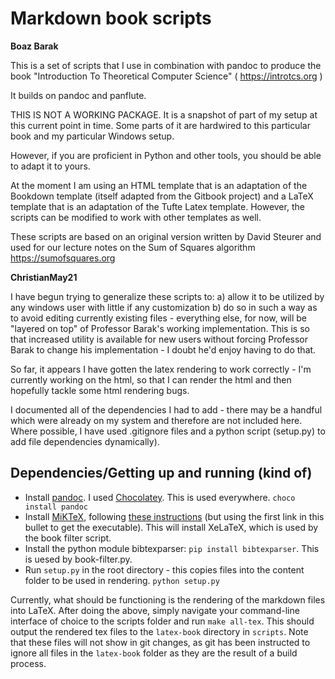 # Markdown book scripts

__Boaz Barak__

This is a set of scripts that I use in combination with pandoc to produce the book 
"Introduction To Theoretical Computer Science" ( https://introtcs.org )

It builds on pandoc and panflute.

THIS IS NOT A WORKING PACKAGE. It is a snapshot of part of my setup at this current point in time.
Some parts of it are hardwired to this particular book and my particular Windows setup.

However, if you are proficient in Python and other tools, you should be able to adapt it to yours.

At the moment I am using an HTML template that is an adaptation of the Bookdown template (itself adapted from the Gitbook project) and a LaTeX template that is an adaptation of the Tufte Latex template. However, the scripts can be modified to work with other templates as well.

These scripts are based on an original version written by David Steurer and used for our  lecture notes on the Sum of Squares algorithm https://sumofsquares.org

__ChristianMay21__

I have begun trying to generalize these scripts to:
a) allow it to be utilized by any windows user with little if any customization
b) do so in such a way as to avoid editing currently existing files - everything else, for now, will be "layered on top" of Professor Barak's working implementation. This is so that increased utility is available for new users without forcing Professor Barak to change his implementation - I doubt he'd enjoy having to do that.

So far, it appears I have gotten the latex rendering to work correctly - I'm currently working on the html, so that I can render the html and then hopefully tackle some html rendering bugs.

I documented all of the dependencies I had to add - there may be a handful which were already on my system and therefore are not included here. Where possible, I have used .gitignore files and a python script (setup.py) to add file dependencies dynamically).

## Dependencies/Getting up and running (kind of)
* Install [pandoc](https://pandoc.org/installing.html). I used [Chocolatey](https://chocolatey.org/). This is used everywhere. `choco install pandoc`
* Install [MiKTeX](https://miktex.org/download), following [these instructions](http://www.texts.io/support/0002/) (but using the first link in this bullet to get the executable). This will install XeLaTeX, which is used by the book filter script. 
* Install the python module bibtexparser: `pip install bibtexparser`. This is uesed by book-filter.py. 
* Run `setup.py` in the root directory - this copies files into the content folder to be used in rendering. `python setup.py`

Currently, what should be functioning is the rendering of the markdown files into LaTeX. After doing the above, simply navigate your command-line interface of choice to the scripts folder and run `make all-tex`. This should output the rendered tex files to the `latex-book` directory in `scripts`. Note that these files will not show in git changes, as git has been instructed to ignore all files in the `latex-book` folder as they are the result of a build process. 
